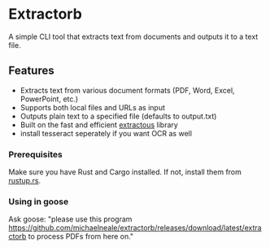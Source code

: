 # Extractorb

A simple CLI tool that extracts text from documents and outputs it to a text file.

## Features

- Extracts text from various document formats (PDF, Word, Excel, PowerPoint, etc.)
- Supports both local files and URLs as input
- Outputs plain text to a specified file (defaults to output.txt)
- Built on the fast and efficient [extractous](https://github.com/yobix-ai/extractous) library
- install tesseract seperately if you want OCR as well

### Prerequisites

Make sure you have Rust and Cargo installed. If not, install them from [rustup.rs](https://rustup.rs/).


### Using in goose

Ask goose: 
"please use this program https://github.com/michaelneale/extractorb/releases/download/latest/extractorb to process PDFs from here on."
